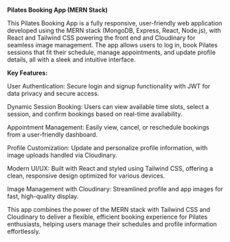 **Pilates Booking App (MERN Stack)**

This Pilates Booking App is a fully responsive, user-friendly web application developed using the
MERN stack (MongoDB, Express, React, Node.js), with React and Tailwind CSS powering the front end 
and Cloudinary for seamless image management. 
The app allows users to log in, book Pilates sessions that fit their schedule, manage appointments, 
and update profile details, all with a sleek and intuitive interface.

**Key Features:**

User Authentication: Secure login and signup functionality with JWT for data privacy and secure access.

Dynamic Session Booking: Users can view available time slots, select a session, and confirm bookings based on real-time availability.

Appointment Management: Easily view, cancel, or reschedule bookings from a user-friendly dashboard.

Profile Customization: Update and personalize profile information, with image uploads handled via Cloudinary.

Modern UI/UX: Built with React and styled using Tailwind CSS, offering a clean, responsive design optimized for various devices.

Image Management with Cloudinary: Streamlined profile and app images for fast, high-quality display.

This app combines the power of the MERN stack with Tailwind CSS and Cloudinary to deliver a flexible, efficient booking experience for Pilates enthusiasts, helping users manage their schedules and profile information effortlessly.
